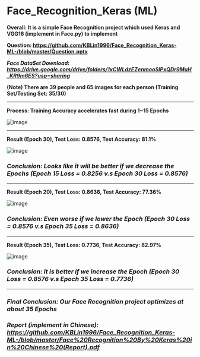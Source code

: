# Face_Recognition_Keras (ML)

**Overall: It is a simple Face Recognition project which used Keras and VGG16 (implement in Face.py) to implement**

**Question: https://github.com/KBLin1996/Face_Recognition_Keras-ML-/blob/master/Question.pptx**

***Face DataSet Download: https://drive.google.com/drive/folders/1xCWLdzEZenmooSlPxQDr9MuH_KR9m6ES?usp=sharing***

**(Note) There are 39 people and 65 images for each person (Training Set/Testing Set: 35/30)**

---

**Process: Training Accuracy accelerates fast during 1~15 Epochs**

![image](https://github.com/KBLin1996/Face_Recognition_Keras-ML-/blob/master/First_15Epochs.PNG)

---

**Result (Epoch 30), Test Loss: 0.8576, Test Accuracy: 81.1%**

![image](https://github.com/KBLin1996/Face_Recognition_Keras-ML-/blob/master/30Epochs.PNG)
### ***Conclusion: Looks like it will be better if we decrease the Epochs (Epoch 15 Loss = 0.8256 v.s Epoch 30 Loss = 0.8576)***

---

**Result (Epoch 20), Test Loss: 0.8636, Test Accuracy: 77.36%**

![image](https://github.com/KBLin1996/Face_Recognition_Keras-ML-/blob/master/20Epochs.PNG)
### ***Conclusion: Even worse if we lower the Epoch (Epoch 30 Loss = 0.8576 v.s Epoch 35 Loss = 0.8636)***

---

**Result (Epoch 35), Test Loss: 0.7736, Test Accuracy: 82.97%**

![image](https://github.com/KBLin1996/Face_Recognition_Keras-ML-/blob/master/35Epochs.PNG)
### ***Conclusion: It is better if we increase the Epoch (Epoch 30 Loss = 0.8576 v.s Epoch 35 Loss = 0.7736)***

---

### ***Final Conclusion: Our Face Recognition project optimizes at about 35 Epochs***
### ***Report (implement in Chinese): https://github.com/KBLin1996/Face_Recognition_Keras-ML-/blob/master/Face%20Recognition%20By%20Keras%20in%20Chinese%20(Report).pdf***
